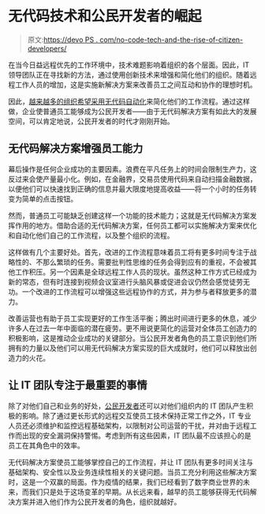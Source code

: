 # 无代码技术和公民开发者的崛起

> 原文:[https://devo PS . com/no-code-tech-and-the-rise-of-citizen-developers/](https://devops.com/no-code-tech-and-the-rise-of-citizen-developers/)

在当今日益远程优先的工作环境中，技术难题影响着组织的各个层面。因此，IT 领导团队正在寻找新的方法，通过使用创新技术来增强和简化他们的组织。随着远程工作人员的增加，这是实施新解决方案来改善员工之间互动和协作的理想时机。

因此，[越来越多的组织希望采用无代码自动化](https://www.helpnetsecurity.com/2021/01/25/future-of-business-operations/)来简化他们的工作流程。通过这样做，企业使普通员工能够成为公民开发者——由于无代码解决方案有如此大的发展空间，可以肯定地说，公民开发者的时代才刚刚开始。

## 无代码解决方案增强员工能力

幕后操作是任何企业成功的主要因素。浪费在平凡任务上的时间会限制生产力，这反过来会使产量最小化。例如，在金融界，交易员使用代码来自动扫描金融数据，以便他们可以快速找到正确的信息并最大限度地提高收益——将一个小时的任务转变为简单的点击按钮。

然而，普通员工可能缺乏创建这样一个功能的技术能力；这就是无代码解决方案发挥作用的地方。借助合适的无代码解决方案，任何员工都可以实施解决方案来优化和自动化他们自己的工作流程，以及整个组织的流程。

这样做有几个主要好处。首先，改进的工作流程意味着员工将有更多时间专注于战略性的、不那么繁琐的任务。需要批判性思维的任务会得到应有的重视，不会被其他工作积压。另一个因素是全球远程工作人员的现状。虽然这种工作方式已经成为新的常态，但有时连接到视频会议室进行头脑风暴或促进会议仍然会感觉徒劳无功。一个改进的工作流程可以增强这些远程协作的方式，并为参与者释放更多的潜力。

改善运营也有助于员工实现更好的工作生活平衡；腾出时间进行更多的休息，减少许多人在过去一年中面临的潜在疲劳。更不用说更简化的运营对全体员工创造力的积极影响，这是推动企业成功的关键部分。当公民开发者角色的员工意识到他们所拥有的力量以及他们可以用无代码解决方案实现的巨大成就时，他们可以释放出创造力的火花。

## 让 IT 团队专注于最重要的事情

除了对他们自己和业务的好处，[公民开发者](https://devops.com/?s=citizen%20developers)还可以对他们组织内的 IT 团队产生积极的影响。除了通过更长形式的远程交互使员工技术保持正常工作之外，IT 专业人员还必须维护和监控远程基础架构，以限制对公司运营的干扰，并对由于远程工作而出现的安全漏洞保持警惕。考虑到所有这些因素，IT 团队最不应该担心的是员工在其角色中的效率。

无代码解决方案使员工能够掌控自己的工作流程，并让 IT 团队有更多时间关注与基础架构、安全性以及业务连续性相关的关键问题。当员工充分利用这些解决方案时，这是一个双赢的局面。作为疫情的结果，我们已经看到了数字商业世界的未来，而我们只是处于这场变革的早期。从长远来看，越早的员工能够获得无代码解决方案并进入他们作为公民开发者的角色，组织就越好。